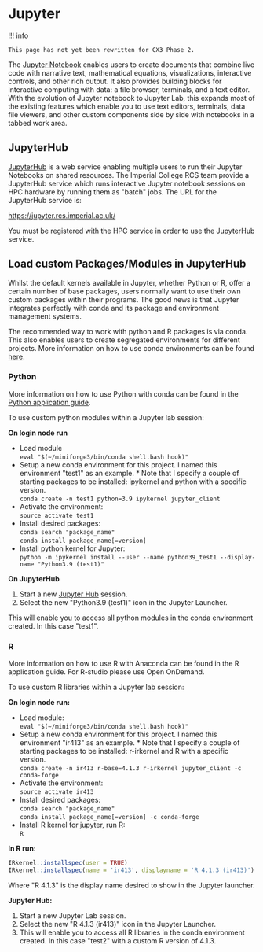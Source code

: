 # Jupyter

!!! info

    This page has not yet been rewritten for CX3 Phase 2.

The [Jupyter Notebook](https://jupyter.org/) enables users to create documents that combine live code with narrative text, mathematical equations, visualizations, interactive controls, and other rich output. It also provides building blocks for interactive computing with data: a file browser, terminals, and a text editor. With the evolution of Jupyter notebook to Jupyter Lab, this expands most of the existing features which enable you to use text editors, terminals, data file viewers, and other custom components side by side with notebooks in a tabbed work area.

## JupyterHub

[JupyterHub](https://jupyter.org/hub) is a web service enabling multiple users to run their Jupyter Notebooks on shared resources. The Imperial College RCS team provide a JupyterHub service which runs interactive Jupyter notebook sessions on HPC hardware by running them as "batch" jobs. The URL for the JupyterHub service is:

https://jupyter.rcs.imperial.ac.uk/

You must be registered with the HPC service in order to use the JupyterHub service.

## Load custom Packages/Modules in JupyterHub

Whilst the default kernels available in Jupyter, whether Python or R, offer a certain number of base packages, users normally want to use their own custom packages within their programs. The good news is that Jupyter integrates perfectly with conda and its package and environment management systems.

The recommended way to work with python and R packages is via conda. This also enables users to create segregated environments for different projects. More information on how to use conda environments can be found [here](./conda.md).

### Python

More information on how to use Python with conda can be found in the [Python application guide](./python.md).

To use custom python modules within a Jupyter lab session:

**On login node run**

* Load module
<br>`eval "$(~/miniforge3/bin/conda shell.bash hook)"`
* Setup a new conda environment for this project. I named this environment "test1" as an example. * Note that I specify a couple of starting packages to be installed: ipykernel and python with a specific version.<br>
`conda create -n test1 python=3.9 ipykernel jupyter_client`
* Activate the environment:<br>
`source activate test1`
* Install desired packages:<br>
`conda search "package_name"`<br>
`conda install package_name[=version]`
* Install python kernel for Jupyter:<br>
`python -m ipykernel install --user --name python39_test1 --display-name "Python3.9 (test1)"`

**On JupyterHub**

1. Start a new [Jupyter Hub](#jupyterhub) session.
1. Select the new "Python3.9 (test1)" icon in the Jupyter Launcher.

This will enable you to access all python modules in the conda environment created. In this case "test1".

### R

More information on how to use R with Anaconda can be found in the R application guide. For R-studio please use Open OnDemand.

To use custom R libraries within a Jupyter lab session:

**On login node run:**

* Load module:<br>
`eval "$(~/miniforge3/bin/conda shell.bash hook)"`
* Setup a new conda environment for this project. I named this environment "ir413" as an example. * Note that I specify a couple of starting packages to be installed: r-irkernel and R with a specific version.<br>
`conda create -n ir413 r-base=4.1.3 r-irkernel jupyter_client -c conda-forge`
* Activate the environment:<br>
`source activate ir413`
* Install desired packages:<br>
`conda search "package_name"`<br>
`conda install package_name[=version] -c conda-forge`
* Install R kernel for jupyter, run R:<br>
`R`

**In R run:**

```R
IRkernel::installspec(user = TRUE)
IRkernel::installspec(name = 'ir413', displayname = 'R 4.1.3 (ir413)')
```

Where "R 4.1.3" is the display name desired to show in the Jupyter launcher.

**Jupyter Hub:**

1. Start a new Jupyter Lab session.
1. Select the new "R 4.1.3 (ir413)" icon in the Jupyter Launcher.
1. This will enable you to access all R libraries in the conda environment created. In this case "test2" with a custom R version of 4.1.3.